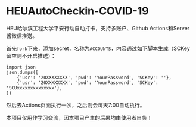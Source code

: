 # HEUAutoCheckin-COVID-19
HEU哈尔滨工程大学平安行动自动打卡，支持多账户、Github Actions和Server酱微信推送。

首先`fork`下来，添加secret，名称为`ACCOUNTS`，内容通过如下脚本生成（SCKey留空则不开启推送）：

```
import json
json.dumps([
    {'usr': '20XXXXXXXX', 'pwd': 'YourPassword', 'SCKey': ''},
    {'usr': '20XXXXXXXX', 'pwd': 'YourPassword', 'SCKey': 'SCUxxxxxxxxxxxxxx'},
])
```

然后去Actions页面执行一次，之后则会每天7:00自动执行。



本项目仅用作学习交流，因本项目产生的后果均由使用者自负！
